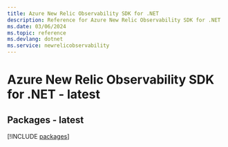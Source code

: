 ```yaml
---
title: Azure New Relic Observability SDK for .NET
description: Reference for Azure New Relic Observability SDK for .NET
ms.date: 03/06/2024
ms.topic: reference
ms.devlang: dotnet
ms.service: newrelicobservability
---
```

# Azure New Relic Observability SDK for .NET - latest
## Packages - latest
[!INCLUDE [packages](new-relic-observability-index.md)]